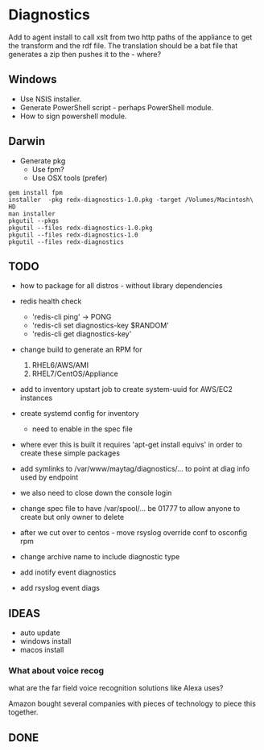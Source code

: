 Diagnostics
===========

Add to agent install to call xslt from two http paths of the appliance to get the
transform and the rdf file.  The translation should be a bat file that generates a zip
then pushes it to the - where?

Windows
-------

 * Use NSIS installer.
 * Generate PowerShell script - perhaps PowerShell module.
 * How to sign powershell module.

Darwin
------

 * Generate pkg
   - Use fpm?
   - Use OSX tools (prefer)

```
gem install fpm
installer  -pkg redx-diagnostics-1.0.pkg -target /Volumes/Macintosh\ HD
man installer
pkgutil --pkgs
pkgutil --files redx-diagnostics-1.0.pkg 
pkgutil --files redx-diagnostics-1.0
pkgutil --files redx-diagnostics
```

TODO
----
 * how to package for all distros - without library dependencies
 * redis health check
   - 'redis-cli ping' -> PONG
   - 'redis-cli set diagnostics-key $RANDOM'
   - 'redis-cli get diagnostics-key'

 * change build to generate an RPM for
   1. RHEL6/AWS/AMI
   2. RHEL7/CentOS/Appliance

 * add to inventory upstart job to create system-uuid for AWS/EC2 instances
 * create systemd config for inventory
   * need to enable in the spec file
 * where ever this is built it requires 'apt-get install equivs'
   in order to create these simple packages

 * add symlinks to /var/www/maytag/diagnostics/... to point at diag info
   used by endpoint

 * we also need to close down the console login
 * change spec file to have /var/spool/... be 01777 to allow anyone to create
   but only owner to delete
 * after we cut over to centos - move rsyslog override conf to osconfig rpm
 * change archive name to include diagnostic type

 * add inotify event diagnostics
 * add rsyslog event diags

IDEAS
----
 * auto update
 * windows install
 * macos install

### What about voice recog

what are the far field voice recognition solutions like Alexa uses?

Amazon bought several companies with pieces of technology to piece this
together.

DONE
----

<!-- vim: set autoindent expandtab sw=4 syntax=xslt: -->

